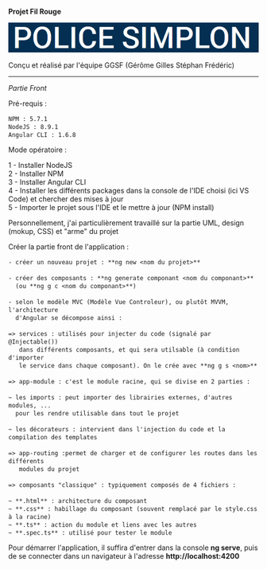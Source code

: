 **Projet Fil Rouge**


<p>
  <img src=".\src\assets\images\titre-fil-rouge.png"/>
</p>
Conçu et réalisé par l'équipe GGSF (Gérôme Gilles Stéphan Frédéric)

----------

*Partie Front*

Pré-requis :

    NPM : 5.7.1
    NodeJS : 8.9.1
    Angular CLI : 1.6.8

Mode opératoire :

1 - Installer NodeJS  
2 - Installer NPM  
3 - Installer Angular CLI  
4 - Installer les différents packages dans la console de l'IDE choisi (ici VS Code) et chercher des mises à jour  
5 - Importer le projet sous l'IDE et le mettre à jour (NPM install)

Personnellement, j'ai particulièrement travaillé sur la partie UML, design (mokup, CSS) et "arme" du projet

Créer la partie front de l'application :

    - créer un nouveau projet : **ng new <nom du projet>**
    
    - créer des composants : **ng generate componant <nom du componant>** 
      (ou **ng g c <nom du componant>**)
    
    - selon le modèle MVC (Modèle Vue Controleur), ou plutôt MVVM, l'architecture 
      d'Angular se décompose ainsi :
    
    => services : utilisés pour injecter du code (signalé par @Injectable()) 
       dans différents composants, et qui sera utilsable (à condition d'importer
       le service dans chaque composant). On le crée avec **ng g s <nom>**
    
    => app-module : c'est le module racine, qui se divise en 2 parties :
    
    ~ les imports : peut importer des librairies externes, d'autres modules, ...
      pour les rendre utilisable dans tout le projet
    
    ~ les décorateurs : intervient dans l'injection du code et la compilation des templates
    
    => app-routing :permet de charger et de configurer les routes dans les différents
       modules du projet
    
    => composants "classique" : typiquement composés de 4 fichiers :
    
    ~ **.html** : architecture du composant
    ~ **.css** : habillage du composant (souvent remplacé par le style.css à la racine)
    ~ **.ts** : action du module et liens avec les autres
    ~ **.spec.ts** : utilisé pour tester le module
    
Pour démarrer l'application, il suffira d'entrer dans la console **ng serve**, puis de se connecter dans un navigateur à l'adresse **http://localhost:4200**


